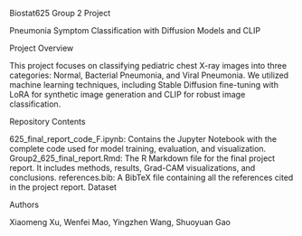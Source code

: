 Biostat625 Group 2 Project

Pneumonia Symptom Classification with Diffusion Models and CLIP

Project Overview

This project focuses on classifying pediatric chest X-ray images into three categories: Normal, Bacterial Pneumonia, and Viral Pneumonia. We utilized machine learning techniques, including Stable Diffusion fine-tuning with LoRA for synthetic image generation and CLIP for robust image classification.

Repository Contents

625_final_report_code_F.ipynb:
Contains the Jupyter Notebook with the complete code used for model training, evaluation, and visualization.
Group2_625_final_report.Rmd:
The R Markdown file for the final project report. It includes methods, results, Grad-CAM visualizations, and conclusions.
references.bib:
A BibTeX file containing all the references cited in the project report.
Dataset

Authors

Xiaomeng Xu, Wenfei Mao, Yingzhen Wang, Shuoyuan Gao
